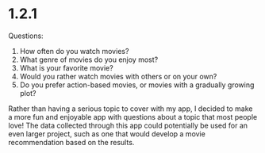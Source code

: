 # 1.2.1

Questions: 
1. How often do you watch movies?
2. What genre of movies do you enjoy most?
3. What is your favorite movie?
4. Would you rather watch movies with others or on your own?
5. Do you prefer action-based movies, or movies with a gradually growing plot?

Rather than having a serious topic to cover with my app, I decided to make a more fun and enjoyable app with questions about a topic that most people love! The data collected through this app could potentially be used for an even larger project, such as one that would develop a movie recommendation based on the results.
